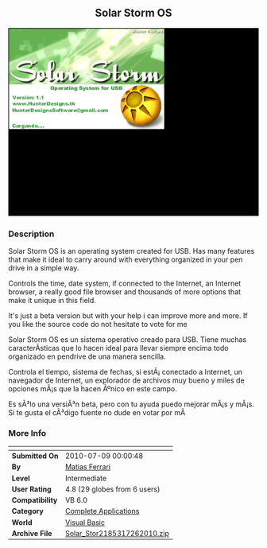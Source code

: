 ﻿<div align="center">

## Solar Storm OS

<img src="PIC20107262340104133.gif">
</div>

### Description

Solar Storm OS is an operating system created for USB. Has many features that make it ideal to carry around with everything organized in your pen drive in a simple way.

Controls the time, date system, if connected to the Internet, an Internet browser, a really good file browser and thousands of more options that make it unique in this field.

It's just a beta version but with your help i can improve more and more. If you like the source code do not hesitate to vote for me

Solar Storm OS es un sistema operativo creado para USB. Tiene muchas caracterÃ­sticas que lo hacen ideal para llevar siempre encima todo organizado en pendrive de una manera sencilla.

Controla el tiempo, sistema de fechas, si estÃ¡ conectado a Internet, un navegador de Internet, un explorador de archivos muy bueno y miles de opciones mÃ¡s que la hacen Ãºnico en este campo.

Es sÃ³lo una versiÃ³n beta, pero con tu ayuda puedo mejorar mÃ¡s y mÃ¡s. Si te gusta el cÃ³digo fuente no dude en votar por mÃ­
 
### More Info
 


<span>             |<span>
---                |---
**Submitted On**   |2010-07-09 00:00:48
**By**             |[Matias Ferrari](https://github.com/Planet-Source-Code/PSCIndex/blob/master/ByAuthor/matias-ferrari.md)
**Level**          |Intermediate
**User Rating**    |4.8 (29 globes from 6 users)
**Compatibility**  |VB 6\.0
**Category**       |[Complete Applications](https://github.com/Planet-Source-Code/PSCIndex/blob/master/ByCategory/complete-applications__1-27.md)
**World**          |[Visual Basic](https://github.com/Planet-Source-Code/PSCIndex/blob/master/ByWorld/visual-basic.md)
**Archive File**   |[Solar\_Stor2185317262010\.zip](https://github.com/Planet-Source-Code/matias-ferrari-solar-storm-os__1-73300/archive/master.zip)








